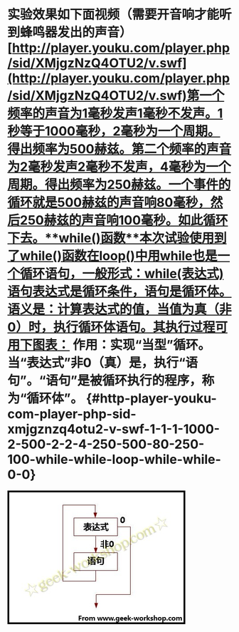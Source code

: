 # 实验效果如下面视频（需要开音响才能听到蜂鸣器发出的声音）[http://player.youku.com/player.php/sid/XMjgzNzQ4OTU2/v.swf](http://player.youku.com/player.php/sid/XMjgzNzQ4OTU2/v.swf)第一个频率的声音为1毫秒发声1毫秒不发声。1秒等于1000毫秒，2毫秒为一个周期。得出频率为500赫兹。第二个频率的声音为2毫秒发声2毫秒不发声，4毫秒为一个周期。得出频率为250赫兹。一个事件的循环就是500赫兹的声音响80毫秒，然后250赫兹的声音响100毫秒。如此循环下去。**while()函数**本次试验使用到了while()函数在loop()中用while也是一个循环语句，一般形式：while(表达式)语句表达式是循环条件，语句是循环体。语义是：计算表达式的值，当值为真（非0）时，执行循环体语句。其执行过程可用下图表： 作用：实现“当型”循环。当“表达式”非0（真）是，执行“语句”。“语句”是被循环执行的程序，称为“循环体”。 {#http-player-youku-com-player-php-sid-xmjgznzq4otu2-v-swf-1-1-1-1000-2-500-2-2-4-250-500-80-250-100-while-while-loop-while-while-0-0}

![202014z7lb3l2417pppde7](assets/202014z7lb3l2417pppde7.jpeg)